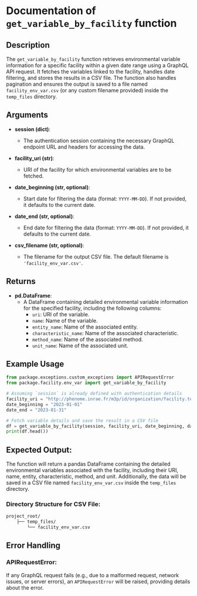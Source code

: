 # Documentation of `get_variable_by_facility` function

## Description

The `get_variable_by_facility` function retrieves environmental variable information for a specific facility within a given date range using a GraphQL API request. It fetches the variables linked to the facility, handles date filtering, and stores the results in a CSV file. The function also handles pagination and ensures the output is saved to a file named `facility_env_var.csv` (or any custom filename provided) inside the `temp_files` directory.

## Arguments

- **session (dict)**:  
  - The authentication session containing the necessary GraphQL endpoint URL and headers for accessing the data.

- **facility_uri (str)**:  
  - URI of the facility for which environmental variables are to be fetched.

- **date_beginning (str, optional)**:  
  - Start date for filtering the data (format: `YYYY-MM-DD`). If not provided, it defaults to the current date.

- **date_end (str, optional)**:  
  - End date for filtering the data (format: `YYYY-MM-DD`). If not provided, it defaults to the current date.

- **csv_filename (str, optional)**:  
  - The filename for the output CSV file. The default filename is `'facility_env_var.csv'`.

## Returns

- **pd.DataFrame**:  
  - A DataFrame containing detailed environmental variable information for the specified facility, including the following columns:
    - `uri`: URI of the variable.
    - `name`: Name of the variable.
    - `entity_name`: Name of the associated entity.
    - `characteristic_name`: Name of the associated characteristic.
    - `method_name`: Name of the associated method.
    - `unit_name`: Name of the associated unit.

## Example Usage

```python
from package.exceptions.custom_exceptions import APIRequestError
from package.facility.env_var import get_variable_by_facility

# Assuming `session` is already defined with authentication details
facility_uri = "http://phenome.inrae.fr/m3p/id/organization/facility.test1"# Replace with the actual facility URI
date_beginning = "2023-01-01"
date_end = "2023-01-31"

# Fetch variable details and save the result in a CSV file
df = get_variable_by_facility(session, facility_uri, date_beginning, date_end, csv_filename="facility_env_var.csv")
print(df.head())
```

## Expected Output:

The function will return a pandas DataFrame containing the detailed environmental variables associated with the facility, including their URI, name, entity, characteristic, method, and unit. Additionally, the data will be saved in a CSV file named `facility_env_var.csv` inside the `temp_files` directory.

### Directory Structure for CSV File:

```txt
project_root/
    ├── temp_files/
        └── facility_env_var.csv
```
## Error Handling

### APIRequestError:

If any GraphQL request fails (e.g., due to a malformed request, network issues, or server errors), an `APIRequestError` will be raised, providing details about the error.
